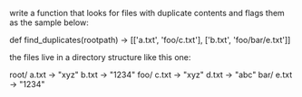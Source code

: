 write a function that looks for files with duplicate contents and flags them as the sample below:

def find_duplicates(rootpath)
-> [['a.txt', 'foo/c.txt'], ['b.txt', 'foo/bar/e.txt']]

the files live in a directory structure like this one:

root/
    a.txt -> "xyz"
    b.txt -> "1234"
    foo/
       c.txt -> "xyz"
       d.txt -> "abc"
       bar/
           e.txt -> "1234"

